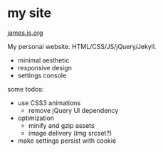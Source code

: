 my site
=======

[james.js.org](https://james.js.org)

My personal website. HTML/CSS/JS/jQuery/Jekyll.

- minimal aesthetic
- responsive design
- settings console

some todos:

- use CSS3 animations
  - remove jQuery UI dependency
- optimization
  - minify and gzip assets
  - image delivery (img srcset?)
- make settings persist with cookie
